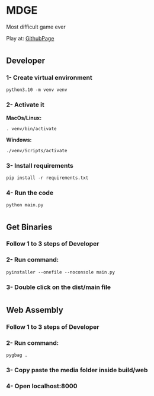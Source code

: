 # MDGE
Most difficult game ever

Play at: [GithubPage](https://luisdebenito.github.io/MDGE/)

# 
## Developer

### 1- Create virtual environment

```python3.10 -m venv venv```

### 2- Activate it

**MacOs/Linux:**

```. venv/bin/activate ```

**Windows:**

```./venv/Scripts/activate```

### 3- Install requirements

```pip install -r requirements.txt```

### 4- Run the code
 
 ```python main.py ```


#
## Get Binaries

### Follow 1 to 3 steps of Developer

### 2- Run command:
```pyinstaller --onefile --noconsole main.py```

### 3- Double click on the dist/main file



#
## Web Assembly

### Follow 1 to 3 steps of Developer

### 2- Run command:
```pygbag .```

### 3- Copy paste the media folder inside build/web 

### 4- Open localhost:8000
